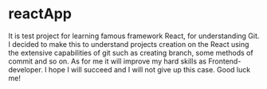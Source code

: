 # reactApp
It is test project for learning famous framework React, for understanding Git.
I decided to make this to understand projects creation on the React using the extensive capabilities of git such as creating branch, some methods of commit and so on.
As for me it will improve my hard skills as Frontend-developer. I hope I will succeed and I will not give up this case. Good luck me!
